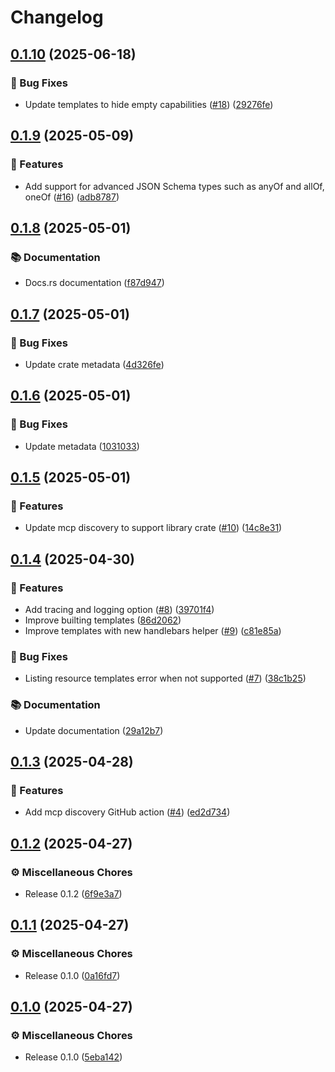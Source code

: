 # Changelog

## [0.1.10](https://github.com/rust-mcp-stack/mcp-discovery/compare/v0.1.9...v0.1.10) (2025-06-18)


### 🐛 Bug Fixes

* Update templates to hide empty capabilities ([#18](https://github.com/rust-mcp-stack/mcp-discovery/issues/18)) ([29276fe](https://github.com/rust-mcp-stack/mcp-discovery/commit/29276fe9aa149467f37db882944b6d4f4bafb4ae))

## [0.1.9](https://github.com/rust-mcp-stack/mcp-discovery/compare/v0.1.8...v0.1.9) (2025-05-09)


### 🚀 Features

* Add support for advanced JSON Schema types such as anyOf and allOf, oneOf ([#16](https://github.com/rust-mcp-stack/mcp-discovery/issues/16)) ([adb8787](https://github.com/rust-mcp-stack/mcp-discovery/commit/adb87875c3f3340021ca88ffe94e930b3c2f4248))

## [0.1.8](https://github.com/rust-mcp-stack/mcp-discovery/compare/v0.1.7...v0.1.8) (2025-05-01)


### 📚 Documentation

* Docs.rs documentation ([f87d947](https://github.com/rust-mcp-stack/mcp-discovery/commit/f87d947a2de6a14f3b106c7f5d449a04663330e1))

## [0.1.7](https://github.com/rust-mcp-stack/mcp-discovery/compare/v0.1.6...v0.1.7) (2025-05-01)


### 🐛 Bug Fixes

* Update crate metadata ([4d326fe](https://github.com/rust-mcp-stack/mcp-discovery/commit/4d326feb9e0acb0b42612812242dcf35344ef104))

## [0.1.6](https://github.com/rust-mcp-stack/mcp-discovery/compare/v0.1.5...v0.1.6) (2025-05-01)


### 🐛 Bug Fixes

* Update metadata ([1031033](https://github.com/rust-mcp-stack/mcp-discovery/commit/1031033ccbfda7891514d6daa3f7beab40a345c1))

## [0.1.5](https://github.com/rust-mcp-stack/mcp-discovery/compare/v0.1.4...v0.1.5) (2025-05-01)


### 🚀 Features

* Update mcp discovery to support library crate ([#10](https://github.com/rust-mcp-stack/mcp-discovery/issues/10)) ([14c8e31](https://github.com/rust-mcp-stack/mcp-discovery/commit/14c8e3154d7acd2f1a348f93e9c786079a6d7c04))

## [0.1.4](https://github.com/rust-mcp-stack/mcp-discovery/compare/v0.1.3...v0.1.4) (2025-04-30)


### 🚀 Features

* Add tracing and logging option ([#8](https://github.com/rust-mcp-stack/mcp-discovery/issues/8)) ([39701f4](https://github.com/rust-mcp-stack/mcp-discovery/commit/39701f46b660d6c310906bf08f655e9928d5ed89))
* Improve builting templates ([86d2062](https://github.com/rust-mcp-stack/mcp-discovery/commit/86d2062abcafd6821cde1f507499c185000fd290))
* Improve templates with new handlebars helper ([#9](https://github.com/rust-mcp-stack/mcp-discovery/issues/9)) ([c81e85a](https://github.com/rust-mcp-stack/mcp-discovery/commit/c81e85aa5a7def42e6ffcea7ddfd4b1500b91b36))


### 🐛 Bug Fixes

* Listing resource templates error when not supported ([#7](https://github.com/rust-mcp-stack/mcp-discovery/issues/7)) ([38c1b25](https://github.com/rust-mcp-stack/mcp-discovery/commit/38c1b259c2268566b05c5ebc92b2f60d1c36ea6e))


### 📚 Documentation

* Update documentation ([29a12b7](https://github.com/rust-mcp-stack/mcp-discovery/commit/29a12b7b08b5b2789857f9e0529b12b527271766))

## [0.1.3](https://github.com/rust-mcp-stack/mcp-discovery/compare/v0.1.2...v0.1.3) (2025-04-28)


### 🚀 Features

* Add mcp discovery GitHub action ([#4](https://github.com/rust-mcp-stack/mcp-discovery/issues/4)) ([ed2d734](https://github.com/rust-mcp-stack/mcp-discovery/commit/ed2d73475f85cb07b274b3dd5a4d7ea7d55f3364))

## [0.1.2](https://github.com/rust-mcp-stack/mcp-discovery/compare/v0.1.1...v0.1.2) (2025-04-27)


### ⚙️ Miscellaneous Chores

* Release 0.1.2 ([6f9e3a7](https://github.com/rust-mcp-stack/mcp-discovery/commit/6f9e3a73131ae53def17b6cb253751076374f4eb))

## [0.1.1](https://github.com/rust-mcp-stack/mcp-discovery/compare/v0.1.0...v0.1.1) (2025-04-27)


### ⚙️ Miscellaneous Chores

* Release 0.1.0 ([0a16fd7](https://github.com/rust-mcp-stack/mcp-discovery/commit/0a16fd7fdac82b8c96c68295b4782dad1fdfcda7))

## [0.1.0](https://github.com/rust-mcp-stack/mcp-discovery/compare/v0.1.0...v0.1.0) (2025-04-27)


### ⚙️ Miscellaneous Chores

* Release 0.1.0 ([5eba142](https://github.com/rust-mcp-stack/mcp-discovery/commit/5eba142ca05356ce681aeed87ac4858c121c267c))
